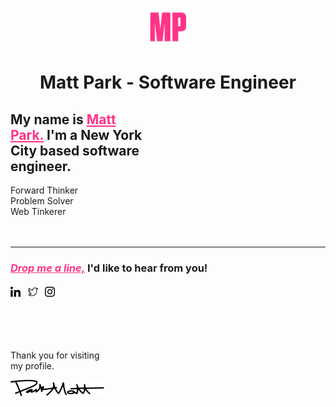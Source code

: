 <p align="center">
    <a title="Matt Park - Software Engineer" target="_blank" rel="noopener noreferrer" href="https://mattpark.tk">
        <img alt="Matt Park" src="./static/assets/icons/mattpark-favicon.png" width="60" />
    </a>
</p>
<h1 align="center">
    Matt Park - Software Engineer
</h1>

## My name is <a style="color:#ff3388" title="LinkedIn" href="https://www.linkedin.com/in/mattparksolns/">Matt<br />Park.</a> I'm a New York<br />City based software<br />engineer.

Forward Thinker<br />
Problem Solver<br />
Web Tinkerer<br />
<br /><br />

---

<h3>
    <a title="Email" href="mailto:mattparksolns@gmail.com" style="color:#ff3388">
    <b><em>Drop me a line,</em></b></a>
    I'd like to hear from you!
    <br /><br />
    <a title="LinkedIn" href="https://www.linkedin.com/in/mattparksolns/">
        <img alt="linkedin" src="./static/assets/icons/linkedin.svg" width="16" /></a> &nbsp;
    <a title="Twitter" href="https://twitter.com/mattparksolns">
        <img alt="twitter" src="./static/assets/icons/twitter.svg" width="16" /></a> &nbsp;
    <a title="Instagram" href="https://www.instagram.com/mattparksolns/">
        <img alt="instagram" src="./static/assets/icons/instagram.svg" width="16" /></a> &nbsp;
</h3>
<br /><br /><br />

Thank you for visiting<br />
my profile.

<a href="#drop-me-a-lineid-like-to-hear-from-you------------">
    <img alt="signature" src="static/assets/images/signature.svg" width="150" />
</a>

<!--
**mattparksolns/mattparksolns** is a ✨ _special_ ✨ repository because its `README.md` (this file) appears on your GitHub profile.

Here are some ideas to get you started:

- 🔭 I’m currently working on ...
- 🌱 I’m currently learning ...
- 👯 I’m looking to collaborate on ...
- 🤔 I’m looking for help with ...
- 💬 Ask me about ...
- 📫 How to reach me: ...
- 😄 Pronouns: ...
- ⚡ Fun fact: ...
-->
